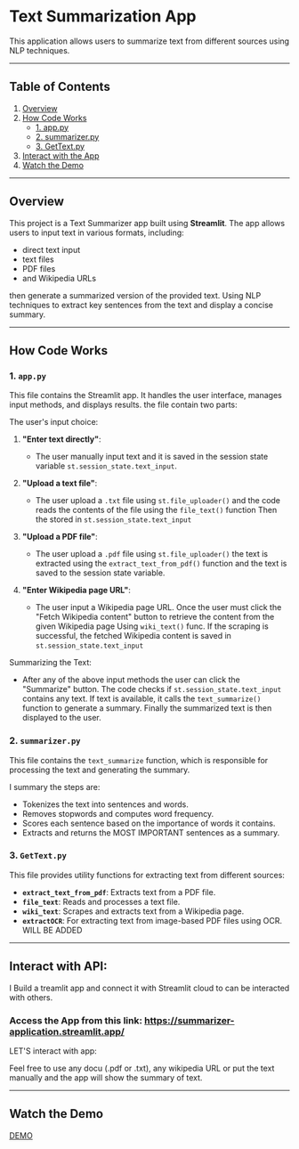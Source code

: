 # Text Summarization App
This application allows users to summarize text from different sources using NLP techniques.

----

## Table of Contents

1. [Overview](#overview)
2. [How Code Works](#how-code-works)
   - [1. app.py](#1-apppy)
   - [2. summarizer.py](#2-summarizerpy)
   - [3. GetText.py](#3-gettextpy)
3. [Interact with the App](#interact-with-api)
4. [Watch the Demo](#watch-the-demo)

----

## Overview
This project is a Text Summarizer app built using **Streamlit**. The app allows users to input text in various formats, including:
* direct text input
* text files
* PDF files
* and Wikipedia URLs

then generate a summarized version of the provided text. Using NLP techniques to extract key sentences from the text and display a concise summary.

----

## How Code Works

### 1. `app.py`
This file contains the Streamlit app. It handles the user interface, manages input methods, and displays results. the file contain two parts:

The user's input choice:

1. **"Enter text directly"**:
   - The user manually input text and it is saved in the session state variable `st.session_state.text_input`.


2. **"Upload a text file"**:
   - The user upload a `.txt` file using `st.file_uploader()` and the code reads the contents of the file using the `file_text()` function Then the stored in `st.session_state.text_input`

3. **"Upload a PDF file"**:
   - The user upload a `.pdf` file using `st.file_uploader()` the text is extracted using the `extract_text_from_pdf()` function and the text is saved to the session state variable.

4. **"Enter Wikipedia page URL"**:
   - The user input a Wikipedia page URL. Once the user must click the "Fetch Wikipedia content" button to retrieve the content from the given Wikipedia page Using `wiki_text()` func. If the scraping is successful, the fetched Wikipedia content is saved in `st.session_state.text_input`
   

Summarizing the Text:

   - After any of the above input methods the user can click the "Summarize" button. The code checks if `st.session_state.text_input` contains any text. If text is available, it calls the `text_summarize()` function to generate a summary. Finally the summarized text is then displayed to the user.


### 2. `summarizer.py`
This file contains the `text_summarize` function, which is responsible for processing the text and generating the summary.

I summary the steps are:

- Tokenizes the text into sentences and words.
- Removes stopwords and computes word frequency.
- Scores each sentence based on the importance of words it contains.
- Extracts and returns the MOST IMPORTANT sentences as a summary.

### 3. `GetText.py`
This file provides utility functions for extracting text from different sources:
- **`extract_text_from_pdf`**: Extracts text from a PDF file.
- **`file_text`**: Reads and processes a text file.
- **`wiki_text`**: Scrapes and extracts text from a Wikipedia page.
- **`extractOCR`**: For extracting text from image-based PDF files using OCR. WILL BE ADDED  

----

## Interact with API:

I Build a treamlit app and connect it with Streamlit cloud to can be interacted with others.

### Access the App from this link: https://summarizer-application.streamlit.app/

LET'S interact with app:

Feel free to use any docu (.pdf or .txt), any wikipedia URL or put the text manually and the app will show the summary of text.

----

## Watch the Demo

[DEMO](https://github.com/user-attachments/assets/33a9b8fe-407e-4a04-81e2-9bcb475e3abe
)

